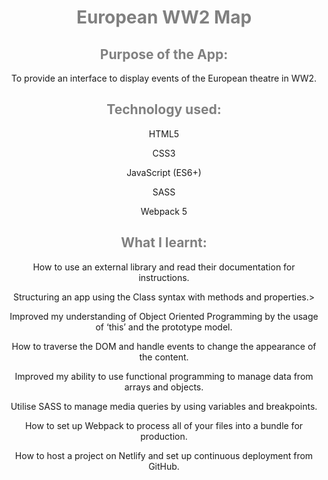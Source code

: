 <div>

<h1 style="color: grey" align="center">European WW2 Map</h1>

<h2 style="color: grey" align="center">Purpose of the App:</h2>

<p align="center">To provide an interface to display events of the European theatre in WW2.<p>

<h2 style="color: grey" align="center">Technology used:</h2>

<p align="center">HTML5</p>

<p align="center">CSS3</p>

<p align="center">JavaScript (ES6+)</p>

<p align="center">SASS</p>

<p align="center">Webpack 5</p>

<h2 style="color: grey" align="center">What I learnt:</h2>

<p align="center">How to use an external library and read their documentation for instructions.</p>
<p align="center">Structuring an app using the Class syntax with methods and properties.></p>
<p align="center">Improved my understanding of Object Oriented Programming by the usage of ‘this’ and the prototype model.</p>
<p align="center">How to traverse the DOM and handle events to change the appearance of the content.</p>
<p align="center">Improved my ability to use functional programming to manage data from arrays and objects.</p>
<p align="center">Utilise SASS to manage media queries by using variables and breakpoints. </p>
<p align="center">How to set up Webpack to process all of your files into a bundle for production. </p>
<p align="center">How to host a project on Netlify and set up continuous deployment from GitHub.</p>

</div>
